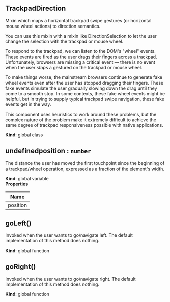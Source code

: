 <a name="TrackpadDirection"></a>
## TrackpadDirection
Mixin which maps a horizontal trackpad swipe gestures (or
horizontal mouse wheel actions) to direction semantics.

You can use this mixin with a mixin like DirectionSelection to let the user
change the selection with the trackpad or mouse wheel.

To respond to the trackpad, we can listen to the DOM's "wheel" events. These
events are fired as the user drags their fingers across a trackpad.
Unfortunately, browsers are missing a critical event — there is no event when
the user *stops* a gestured on the trackpad or mouse wheel.

To make things worse, the mainstream browsers continue to generate fake wheel
events even after the user has stopped dragging their fingers. These fake
events simulate the user gradually slowing down the drag until they come to a
smooth stop. In some contexts, these fake wheel events might be helpful, but
in trying to supply typical trackpad swipe navigation, these fake events get
in the way.

This component uses heuristics to work around these problems, but the complex
nature of the problem make it extremely difficult to achieve the same degree
of trackpad responsiveness possible with native applications.

**Kind**: global class  
<a name="undefinedposition"></a>
## undefinedposition : <code>number</code>
The distance the user has moved the first touchpoint since the beginning of
a trackpad/wheel operation, expressed as a fraction of the element's width.

**Kind**: global variable  
**Properties**

| Name |
| --- |
| position | 

<a name="goLeft"></a>
## goLeft()
Invoked when the user wants to go/navigate left.
The default implementation of this method does nothing.

**Kind**: global function  
<a name="goRight"></a>
## goRight()
Invoked when the user wants to go/navigate right.
The default implementation of this method does nothing.

**Kind**: global function  
